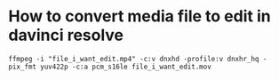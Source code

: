 # How to convert media file to edit in davinci resolve

```
ffmpeg -i "file_i_want_edit.mp4" -c:v dnxhd -profile:v dnxhr_hq -pix_fmt yuv422p -c:a pcm_s16le file_i_want_edit.mov
```
